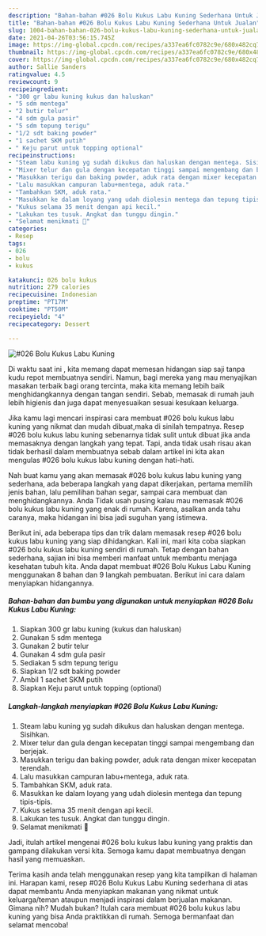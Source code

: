 ```yaml
---
description: "Bahan-bahan #026 Bolu Kukus Labu Kuning Sederhana Untuk Jualan"
title: "Bahan-bahan #026 Bolu Kukus Labu Kuning Sederhana Untuk Jualan"
slug: 1004-bahan-bahan-026-bolu-kukus-labu-kuning-sederhana-untuk-jualan
date: 2021-04-26T03:56:15.745Z
image: https://img-global.cpcdn.com/recipes/a337ea6fc0782c9e/680x482cq70/026-bolu-kukus-labu-kuning-foto-resep-utama.jpg
thumbnail: https://img-global.cpcdn.com/recipes/a337ea6fc0782c9e/680x482cq70/026-bolu-kukus-labu-kuning-foto-resep-utama.jpg
cover: https://img-global.cpcdn.com/recipes/a337ea6fc0782c9e/680x482cq70/026-bolu-kukus-labu-kuning-foto-resep-utama.jpg
author: Sallie Sanders
ratingvalue: 4.5
reviewcount: 9
recipeingredient:
- "300 gr labu kuning kukus dan haluskan"
- "5 sdm mentega"
- "2 butir telur"
- "4 sdm gula pasir"
- "5 sdm tepung terigu"
- "1/2 sdt baking powder"
- "1 sachet SKM putih"
- " Keju parut untuk topping optional"
recipeinstructions:
- "Steam labu kuning yg sudah dikukus dan haluskan dengan mentega. Sisihkan."
- "Mixer telur dan gula dengan kecepatan tinggi sampai mengembang dan berjejak."
- "Masukkan terigu dan baking powder, aduk rata dengan mixer kecepatan terendah."
- "Lalu masukkan campuran labu+mentega, aduk rata."
- "Tambahkan SKM, aduk rata."
- "Masukkan ke dalam loyang yang udah diolesin mentega dan tepung tipis-tipis."
- "Kukus selama 35 menit dengan api kecil."
- "Lakukan tes tusuk. Angkat dan tunggu dingin."
- "Selamat menikmati 🤩"
categories:
- Resep
tags:
- 026
- bolu
- kukus

katakunci: 026 bolu kukus 
nutrition: 279 calories
recipecuisine: Indonesian
preptime: "PT17M"
cooktime: "PT50M"
recipeyield: "4"
recipecategory: Dessert

---
```



![#026 Bolu Kukus Labu Kuning](https://img-global.cpcdn.com/recipes/a337ea6fc0782c9e/680x482cq70/026-bolu-kukus-labu-kuning-foto-resep-utama.jpg)

Di waktu  saat ini , kita memang dapat memesan hidangan siap saji tanpa kudu repot membuatnya sendiri. Namun, bagi mereka yang mau menyajikan masakan terbaik bagi orang tercinta, maka kita memang lebih baik menghidangkannya dengan tangan sendiri. Sebab, memasak di rumah jauh lebih higienis dan juga dapat menyesuaikan sesuai kesukaan keluarga.

Jika kamu lagi mencari inspirasi cara membuat #026 bolu kukus labu kuning yang nikmat dan mudah dibuat,maka di sinilah tempatnya. Resep #026 bolu kukus labu kuning  sebenarnya tidak sulit untuk dibuat jika anda memasaknya dengan langkah yang tepat. Tapi, anda tidak usah risau akan tidak berhasil dalam membuatnya 
sebab dalam artikel ini kita akan mengulas #026 bolu kukus labu kuning dengan hati-hati.  



Nah buat kamu yang akan memasak #026 bolu kukus labu kuning yang sederhana, ada beberapa langkah yang dapat dikerjakan, pertama memilih jenis bahan, lalu pemilihan bahan segar, sampai cara membuat dan menghidangkannya. Anda Tidak usah pusing kalau mau memasak #026 bolu kukus labu kuning yang enak di rumah. Karena, asalkan anda  tahu caranya, maka hidangan ini bisa jadi suguhan yang istimewa.

Berikut ini, ada beberapa tips dan trik dalam memasak resep #026 bolu kukus labu kuning yang siap dihidangkan. Kali ini, mari kita coba siapkan #026 bolu kukus labu kuning sendiri di rumah. Tetap dengan bahan sederhana, sajian ini bisa memberi manfaat untuk membantu menjaga kesehatan tubuh kita. Anda dapat membuat #026 Bolu Kukus Labu Kuning menggunakan 8 bahan dan 9 langkah pembuatan. Berikut ini cara dalam menyiapkan hidangannya.

<!--inarticleads1-->

##### Bahan-bahan dan bumbu yang digunakan untuk menyiapkan #026 Bolu Kukus Labu Kuning:

1. Siapkan 300 gr labu kuning (kukus dan haluskan)
1. Gunakan 5 sdm mentega
1. Gunakan 2 butir telur
1. Gunakan 4 sdm gula pasir
1. Sediakan 5 sdm tepung terigu
1. Siapkan 1/2 sdt baking powder
1. Ambil 1 sachet SKM putih
1. Siapkan  Keju parut untuk topping (optional)




<!--inarticleads2-->

##### Langkah-langkah menyiapkan #026 Bolu Kukus Labu Kuning:

1. Steam labu kuning yg sudah dikukus dan haluskan dengan mentega. Sisihkan.
1. Mixer telur dan gula dengan kecepatan tinggi sampai mengembang dan berjejak.
1. Masukkan terigu dan baking powder, aduk rata dengan mixer kecepatan terendah.
1. Lalu masukkan campuran labu+mentega, aduk rata.
1. Tambahkan SKM, aduk rata.
1. Masukkan ke dalam loyang yang udah diolesin mentega dan tepung tipis-tipis.
1. Kukus selama 35 menit dengan api kecil.
1. Lakukan tes tusuk. Angkat dan tunggu dingin.
1. Selamat menikmati 🤩




Jadi, itulah artikel mengenai  #026 bolu kukus labu kuning  yang praktis dan gampang dilakukan versi kita. Semoga kamu dapat membuatnya dengan hasil yang memuaskan. 

Terima kasih anda telah menggunakan resep yang kita tampilkan di halaman ini. Harapan kami, resep  #026 Bolu Kukus Labu Kuning sederhana di atas dapat membantu Anda menyiapkan makanan yang nikmat untuk keluarga/teman ataupun menjadi inspirasi dalam berjualan makanan. Gimana nih? Mudah bukan? Itulah cara membuat #026 bolu kukus labu kuning yang bisa Anda praktikkan di rumah. Semoga bermanfaat dan selamat mencoba!

